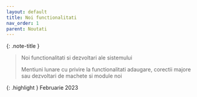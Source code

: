 ```yaml
---
layout: default
title: Noi functionalitati
nav_order: 1
parent: Noutati
---
```


{: .note-title }
> Noi functionalitati si dezvoltari ale sistemului
>
> Mentiuni lunare cu privire la functionalitati adaugare, corectii majore sau dezvoltari de machete si module noi

{: .highlight }
Februarie 2023